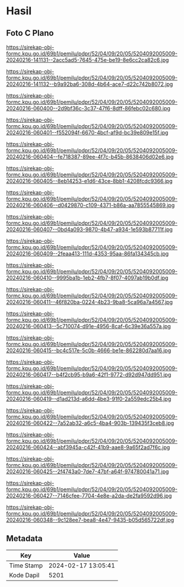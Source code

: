 # Hasil

## Foto C Plano

https://sirekap-obj-formc.kpu.go.id/69b1/pemilu/pdpr/52/04/09/20/05/5204092005009-20240216-141131--2acc5ad5-7645-475e-be19-8e6cc2ca82c6.jpg

https://sirekap-obj-formc.kpu.go.id/69b1/pemilu/pdpr/52/04/09/20/05/5204092005009-20240216-141132--b9a92ba6-308d-4b64-ace7-d22c742b8072.jpg

https://sirekap-obj-formc.kpu.go.id/69b1/pemilu/pdpr/52/04/09/20/05/5204092005009-20240216-060400--2d9bf36c-3c37-47f6-8dff-86febc02c680.jpg

https://sirekap-obj-formc.kpu.go.id/69b1/pemilu/pdpr/52/04/09/20/05/5204092005009-20240216-060401--f552094f-6670-4bcf-af9d-bc39e809e15f.jpg

https://sirekap-obj-formc.kpu.go.id/69b1/pemilu/pdpr/52/04/09/20/05/5204092005009-20240216-060404--fe718387-89ee-4f7c-b45b-8638406d02e6.jpg

https://sirekap-obj-formc.kpu.go.id/69b1/pemilu/pdpr/52/04/09/20/05/5204092005009-20240216-060405--8eb14253-e1d6-43ce-8bb1-4208fcdc9366.jpg

https://sirekap-obj-formc.kpu.go.id/69b1/pemilu/pdpr/52/04/09/20/05/5204092005009-20240216-060406--d0429870-c109-4371-b86a-aa7855545869.jpg

https://sirekap-obj-formc.kpu.go.id/69b1/pemilu/pdpr/52/04/09/20/05/5204092005009-20240216-060407--0bd4a093-9870-4b47-a934-1e593b87711f.jpg

https://sirekap-obj-formc.kpu.go.id/69b1/pemilu/pdpr/52/04/09/20/05/5204092005009-20240216-060409--2feaa413-111d-4353-95aa-86fa134345cb.jpg

https://sirekap-obj-formc.kpu.go.id/69b1/pemilu/pdpr/52/04/09/20/05/5204092005009-20240216-060410--9995ba1b-1eb2-4fb7-8f07-4097ab19b0df.jpg

https://sirekap-obj-formc.kpu.go.id/69b1/pemilu/pdpr/52/04/09/20/05/5204092005009-20240216-060411--46f820ba-0224-4b23-9ba8-5ca96a7a4567.jpg

https://sirekap-obj-formc.kpu.go.id/69b1/pemilu/pdpr/52/04/09/20/05/5204092005009-20240216-060413--5c710074-d91e-4956-8caf-6c39e36a557a.jpg

https://sirekap-obj-formc.kpu.go.id/69b1/pemilu/pdpr/52/04/09/20/05/5204092005009-20240216-060415--bc4c517e-5c0b-4666-be1e-862280d7aa16.jpg

https://sirekap-obj-formc.kpu.go.id/69b1/pemilu/pdpr/52/04/09/20/05/5204092005009-20240216-060417--b4f2cb95-b9a6-42f1-9772-d92d947dd951.jpg

https://sirekap-obj-formc.kpu.go.id/69b1/pemilu/pdpr/52/04/09/20/05/5204092005009-20240216-060419--d1ad213d-a6dd-4be3-91f0-2a559edc25b4.jpg

https://sirekap-obj-formc.kpu.go.id/69b1/pemilu/pdpr/52/04/09/20/05/5204092005009-20240216-060422--7a52ab32-a6c5-4ba4-903b-139435f3ceb8.jpg

https://sirekap-obj-formc.kpu.go.id/69b1/pemilu/pdpr/52/04/09/20/05/5204092005009-20240216-060424--abf3945a-c42f-41b9-aae8-9a65f2ad7f6c.jpg

https://sirekap-obj-formc.kpu.go.id/69b1/pemilu/pdpr/52/04/09/20/05/5204092005009-20240216-060425--2f4743a0-7de7-47bf-a64f-974780041a71.jpg

https://sirekap-obj-formc.kpu.go.id/69b1/pemilu/pdpr/52/04/09/20/05/5204092005009-20240216-060427--7146cfee-7704-4e8e-a2da-de2fa9592d96.jpg

https://sirekap-obj-formc.kpu.go.id/69b1/pemilu/pdpr/52/04/09/20/05/5204092005009-20240216-060348--9c128ee7-bea8-4e47-9435-b05d565722df.jpg


## Metadata

| Key        | Value               |
| ---------- | ------------------- |
| Time Stamp | 2024-02-17 13:05:41 |
| Kode Dapil | 5201                |



